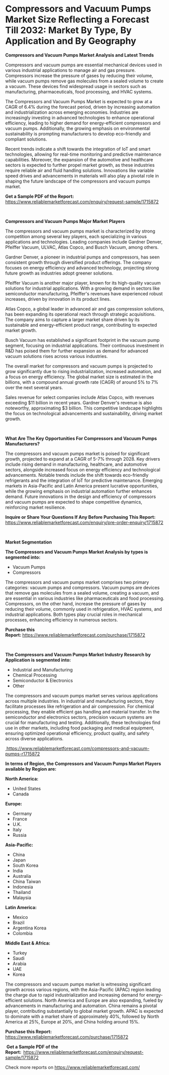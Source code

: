 <p><h1>Compressors and Vacuum Pumps Market Size Reflecting a Forecast Till 2032: Market By Type, By Application and By Geography</h1></p><p><strong>Compressors and Vacuum Pumps Market Analysis and Latest Trends</strong></p>
<p><p>Compressors and vacuum pumps are essential mechanical devices used in various industrial applications to manage air and gas pressure. Compressors increase the pressure of gases by reducing their volume, while vacuum pumps remove gas molecules from a sealed volume to create a vacuum. These devices find widespread usage in sectors such as manufacturing, pharmaceuticals, food processing, and HVAC systems.</p><p>The Compressors and Vacuum Pumps Market is expected to grow at a CAGR of 6.4% during the forecast period, driven by increasing automation and industrialization across emerging economies. Industries are increasingly investing in advanced technologies to enhance operational efficiency, leading to higher demand for energy-efficient compressors and vacuum pumps. Additionally, the growing emphasis on environmental sustainability is prompting manufacturers to develop eco-friendly and compliant solutions.</p><p>Recent trends indicate a shift towards the integration of IoT and smart technologies, allowing for real-time monitoring and predictive maintenance capabilities. Moreover, the expansion of the automotive and healthcare sectors is expected to further propel market growth, as these industries require reliable air and fluid handling solutions. Innovations like variable speed drives and advancements in materials will also play a pivotal role in shaping the future landscape of the compressors and vacuum pumps market.</p></p>
<p><strong>Get a Sample PDF of the Report:&nbsp;</strong> <a href="https://www.reliablemarketforecast.com/enquiry/request-sample/1715872?utm_campaign=3344&utm_medium=2&utm_source=Github&utm_content=ia&utm_term=10042025&utm_id=compressors-and-vacuum-pumps">https://www.reliablemarketforecast.com/enquiry/request-sample/1715872</a></p>
<p>&nbsp;</p>
<p><strong>Compressors and Vacuum Pumps Major Market Players</strong></p>
<p><p>The compressors and vacuum pumps market is characterized by strong competition among several key players, each specializing in various applications and technologies. Leading companies include Gardner Denver, Pfeiffer Vacuum, ULVAC, Atlas Copco, and Busch Vacuum, among others.</p><p>Gardner Denver, a pioneer in industrial pumps and compressors, has seen consistent growth through diversified product offerings. The company focuses on energy efficiency and advanced technology, projecting strong future growth as industries adopt greener solutions.</p><p>Pfeiffer Vacuum is another major player, known for its high-quality vacuum solutions for industrial applications. With a growing demand in sectors like semiconductor manufacturing, Pfeiffer's revenues have experienced robust increases, driven by innovation in its product lines.</p><p>Atlas Copco, a global leader in advanced air and gas compression solutions, has been expanding its operational reach through strategic acquisitions. The company aims to capture a larger market share driven by its sustainable and energy-efficient product range, contributing to expected market growth.</p><p>Busch Vacuum has established a significant footprint in the vacuum pump segment, focusing on industrial applications. Their continuous investment in R&D has poised them for further expansion as demand for advanced vacuum solutions rises across various industries.</p><p>The overall market for compressors and vacuum pumps is projected to grow significantly due to rising industrialization, increased automation, and a focus on energy efficiency. The global market size is estimated in the billions, with a compound annual growth rate (CAGR) of around 5% to 7% over the next several years.</p><p>Sales revenue for select companies include Atlas Copco, with revenues exceeding $11 billion in recent years. Gardner Denver's revenue is also noteworthy, approximating $3 billion. This competitive landscape highlights the focus on technological advancements and sustainability, driving market growth.</p></p>
<p>&nbsp;</p>
<p><strong>What Are The Key Opportunities For Compressors and Vacuum Pumps Manufacturers?</strong></p>
<p><p>The compressors and vacuum pumps market is poised for significant growth, projected to expand at a CAGR of 5-7% through 2028. Key drivers include rising demand in manufacturing, healthcare, and automotive sectors, alongside increased focus on energy efficiency and technological advancements. Notable trends include the shift towards eco-friendly refrigerants and the integration of IoT for predictive maintenance. Emerging markets in Asia-Pacific and Latin America present lucrative opportunities, while the growing emphasis on industrial automation further enhances demand. Future innovations in the design and efficiency of compressors and vacuum pumps are expected to shape competitive dynamics, reinforcing market resilience.</p></p>
<p><strong>Inquire or Share Your Questions If Any Before Purchasing This Report:</strong> <a href="https://www.reliablemarketforecast.com/enquiry/pre-order-enquiry/1715872?utm_campaign=3344&utm_medium=2&utm_source=Github&utm_content=ia&utm_term=10042025&utm_id=compressors-and-vacuum-pumps">https://www.reliablemarketforecast.com/enquiry/pre-order-enquiry/1715872</a></p>
<p>&nbsp;</p>
<p><strong>Market Segmentation</strong></p>
<p><strong>The Compressors and Vacuum Pumps Market Analysis by types is segmented into:</strong></p>
<p><ul><li>Vacuum Pumps</li><li>Compressors</li></ul></p>
<p><p>The compressors and vacuum pumps market comprises two primary categories: vacuum pumps and compressors. Vacuum pumps are devices that remove gas molecules from a sealed volume, creating a vacuum, and are essential in various industries like pharmaceuticals and food processing. Compressors, on the other hand, increase the pressure of gases by reducing their volume, commonly used in refrigeration, HVAC systems, and industrial applications. Both types play crucial roles in mechanical processes, enhancing efficiency in numerous sectors.</p></p>
<p><strong>Purchase this Report:&nbsp;</strong><a href="https://www.reliablemarketforecast.com/purchase/1715872?utm_campaign=3344&utm_medium=2&utm_source=Github&utm_content=ia&utm_term=10042025&utm_id=compressors-and-vacuum-pumps">https://www.reliablemarketforecast.com/purchase/1715872</a></p>
<p>&nbsp;</p>
<p><strong>The Compressors and Vacuum Pumps Market Industry Research by Application is segmented into:</strong></p>
<p><ul><li>Industrial and Manufacturing</li><li>Chemical Processing</li><li>Semiconductor & Electronics</li><li>Other</li></ul></p>
<p><p>The compressors and vacuum pumps market serves various applications across multiple industries. In industrial and manufacturing sectors, they facilitate processes like refrigeration and air compression. For chemical processing, they enable efficient gas handling and material transfer. In the semiconductor and electronics sectors, precision vacuum systems are crucial for manufacturing and testing. Additionally, these technologies find use in other markets, including food packaging and medical equipment, ensuring optimized operational efficiency, product quality, and safety across diverse applications.</p></p>
<p><a href="https://www.reliablemarketforecast.com/compressors-and-vacuum-pumps-r1715872?utm_campaign=3344&utm_medium=2&utm_source=Github&utm_content=ia&utm_term=10042025&utm_id=compressors-and-vacuum-pumps">&nbsp;https://www.reliablemarketforecast.com/compressors-and-vacuum-pumps-r1715872</a></p>
<p><strong>In terms of Region, the Compressors and Vacuum Pumps Market Players available by Region are:</strong></p>
<p>
    <p> <strong> North America: </strong>
        <ul>
            <li>United States</li>
            <li>Canada</li>
        </ul>
        </p> 
    <p> <strong> Europe: </strong>
        <ul>
            <li>Germany</li>
            <li>France</li>
            <li>U.K.</li>
            <li>Italy</li>
            <li>Russia</li>
        </ul>
        </p> 
    <p> <strong> Asia-Pacific: </strong>
        <ul>
            <li>China</li>
            <li>Japan</li>
            <li>South Korea</li>
            <li>India</li>
            <li>Australia</li>
            <li>China Taiwan</li>
            <li>Indonesia</li>
            <li>Thailand</li>
            <li>Malaysia</li>
        </ul>
        </p> 
    <p> <strong> Latin America: </strong>
        <ul>
            <li>Mexico</li>
            <li>Brazil</li>
            <li>Argentina Korea</li>
            <li>Colombia</li>
        </ul>
        </p> 
    <p> <strong> Middle East & Africa: </strong>
        <ul>
            <li>Turkey</li>
            <li>Saudi</li>
            <li>Arabia</li>
            <li>UAE</li>
            <li>Korea</li>
        </ul>
    </p>
    </p>
<p><p>The compressors and vacuum pumps market is witnessing significant growth across various regions, with the Asia-Pacific (APAC) region leading the charge due to rapid industrialization and increasing demand for energy-efficient solutions. North America and Europe are also expanding, fueled by advancements in manufacturing and automation. China remains a pivotal player, contributing substantially to global market growth. APAC is expected to dominate with a market share of approximately 40%, followed by North America at 25%, Europe at 20%, and China holding around 15%.</p></p>
<p><strong>Purchase this Report: </strong><a href="https://www.reliablemarketforecast.com/purchase/1715872?utm_campaign=3344&utm_medium=2&utm_source=Github&utm_content=ia&utm_term=10042025&utm_id=compressors-and-vacuum-pumps">https://www.reliablemarketforecast.com/purchase/1715872</a></p>
<p>&nbsp;<strong>Get a Sample PDF of the Report:&nbsp;&nbsp;</strong><a href="https://www.reliablemarketforecast.com/enquiry/request-sample/1715872?utm_campaign=3344&utm_medium=2&utm_source=Github&utm_content=ia&utm_term=10042025&utm_id=compressors-and-vacuum-pumps">https://www.reliablemarketforecast.com/enquiry/request-sample/1715872</a></p>
<p><strong></strong></p>
<p>Check more reports on <a href="https://www.reliablemarketforecast.com/?utm_campaign=3344&utm_medium=2&utm_source=Github&utm_content=ia&utm_term=10042025&utm_id=compressors-and-vacuum-pumps">https://www.reliablemarketforecast.com/</a></p>
